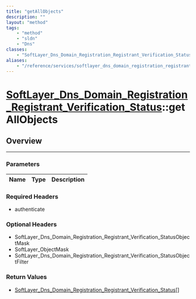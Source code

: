 ```yaml
---
title: "getAllObjects"
description: ""
layout: "method"
tags:
    - "method"
    - "sldn"
    - "Dns"
classes:
    - "SoftLayer_Dns_Domain_Registration_Registrant_Verification_Status"
aliases:
    - "/reference/services/softlayer_dns_domain_registration_registrant_verification_status/getAllObjects"
---
```

# [SoftLayer_Dns_Domain_Registration_Registrant_Verification_Status](/reference/services/SoftLayer_Dns_Domain_Registration_Registrant_Verification_Status)::getAllObjects




## Overview 


-----

### Parameters 
|Name | Type | Description |
| --- | --- | --- |


### Required Headers
* authenticate


### Optional Headers
* SoftLayer_Dns_Domain_Registration_Registrant_Verification_StatusObjectMask
* SoftLayer_ObjectMask
* SoftLayer_Dns_Domain_Registration_Registrant_Verification_StatusObjectFilter

### Return Values
* <a href='/reference/datatypes/SoftLayer_Dns_Domain_Registration_Registrant_Verification_Status'>SoftLayer_Dns_Domain_Registration_Registrant_Verification_Status[] </a>




